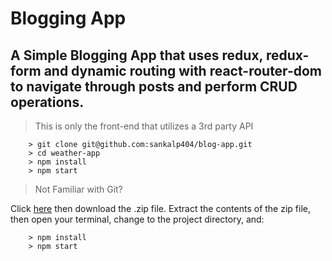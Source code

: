 # Blogging App


## A Simple Blogging App that uses redux, redux-form and dynamic routing with react-router-dom to navigate through posts and perform CRUD operations. 

> This is only the front-end that utilizes a 3rd party API


```
	> git clone git@github.com:sankalp404/blog-app.git
	> cd weather-app
	> npm install
	> npm start
```

> Not Familiar with Git?

Click [here](https://github.com/sankalp404/blog-app) then download the .zip file.  Extract the contents of the zip file, then open your terminal, change to the project directory, and:

```
	> npm install
	> npm start
```
